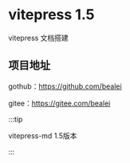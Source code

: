 # vitepress 1.5

vitepress 文档搭建



## 项目地址

gothub：https://github.com/bealei

gitee：https://gitee.com/bealei



:::tip

vitepress-md 1.5版本

:::
